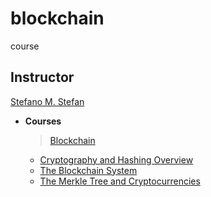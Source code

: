 # blockchain
course

## Instructor
[Stefano M. Stefan](https://www.coursera.org/instructor/~3299409)
  - **Courses**
    > [Blockchain](https://www.coursera.org/learn/uciblockchain, 'running course')
    - [Cryptography and Hashing Overview](https://www.coursera.org/learn/crypto-hashing)
    - [The Blockchain System](https://www.coursera.org/learn/blockchain-system)
    - [The Merkle Tree and Cryptocurrencies](https://www.coursera.org/learn/merkle-cryptocurrencies)
